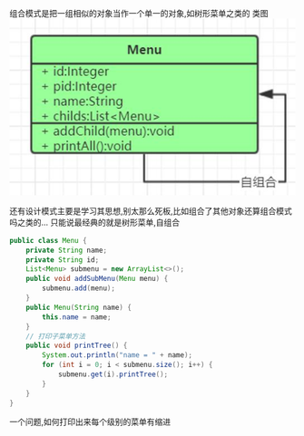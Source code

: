 组合模式是把一组相似的对象当作一个单一的对象,如树形菜单之类的
类图
![](组合模式_files/1.jpg)

还有设计模式主要是学习其思想,别太那么死板,比如组合了其他对象还算组合模式吗之类的...
只能说最经典的就是树形菜单,自组合


```java
public class Menu {
    private String name;
    private String id;
    List<Menu> submenu = new ArrayList<>();
    public void addSubMenu(Menu menu) {
        submenu.add(menu);
    }
    public Menu(String name) {
        this.name = name;
    }
    // 打印子菜单方法
    public void printTree() {
        System.out.println("name = " + name);
        for (int i = 0; i < submenu.size(); i++) {
            submenu.get(i).printTree();
        }
    }
}
```


一个问题,如何打印出来每个级别的菜单有缩进